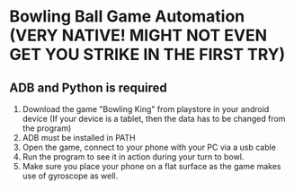# Bowling Ball Game Automation (VERY NATIVE! MIGHT NOT EVEN GET YOU STRIKE IN THE FIRST TRY)

## ADB and Python is required

1. Download the game "Bowling King" from playstore in your android device (If your device is a tablet, then the data has to be changed from the program)
2. ADB must be installed in PATH
3. Open the game, connect to your phone with your PC via a usb cable
4. Run the program to see it in action during your turn to bowl.
5. Make sure you place your phone on a flat surface as the game makes use of gyroscope as well.
